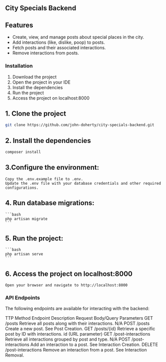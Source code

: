 ## City Specials Backend

## Features

-   Create, view, and manage posts about special places in the city.
-   Add interactions (like, dislike, poop) to posts.
-   Fetch posts and their associated interactions.
-   Remove interactions from posts.

### Installation

1. Download the project
2. Open the project in your IDE
3. Install the dependencies
4. Run the project
5. Access the project on localhost:8000

## 1. Clone the project

```bash
git clone https://github.com/john-doherty/city-specials-backend.git
```

## 2. Install the dependencies

```bash
composer install
```

## 3.Configure the environment:

    Copy the .env.example file to .env.
    Update the .env file with your database credentials and other required configurations.

## 4. Run database migrations:

    ```bash
    php artisan migrate
    ```

## 5. Run the project:

    ```bash
    php artisan serve
    ```

## 6. Access the project on localhost:8000

    Open your browser and navigate to http://localhost:8000

### API Endpoints

The following endpoints are available for interacting with the backend:

TTP Method Endpoint Description Request Body/Query Parameters
GET /posts Retrieve all posts along with their interactions. N/A
POST /posts Create a new post. See Post Creation.
GET /posts/{id} Retrieve a specific post by ID with interactions. id (URL parameter)
GET /post-interactions Retrieve all interactions grouped by post and type. N/A
POST /post-interactions Add an interaction to a post. See Interaction Creation.
DELETE /post-interactions Remove an interaction from a post. See Interaction Removal.
